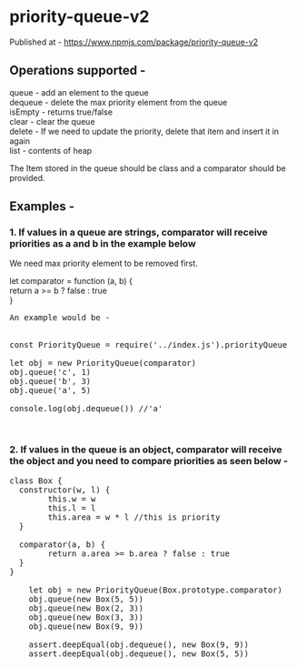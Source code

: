 # priority-queue-v2

Published at - https://www.npmjs.com/package/priority-queue-v2
<h2>Operations supported - </h2>

queue - add an element to the queue<br/>
dequeue - delete the max priority element from the queue<br/>
isEmpty - returns true/false<br/>
clear - clear the queue<br/>
delete - If we need to update the priority, delete that item and insert it in again <br/>
list - contents of heap<br/>

The Item stored in the queue should be class and a comparator should be provided.<br/>

<h2>Examples -  </h2>

<h3>1. If values in a queue are strings, comparator will receive priorities as a and b in the example below</h3>
We need max priority element to be removed first.

let comparator = function (a, b) {<br/>
  return a >= b ? false : true<br/>
}<br/>

<pre>
An example would be - <br/>

const PriorityQueue = require('../index.js').priorityQueue

let obj = new PriorityQueue(comparator)
obj.queue('c', 1)
obj.queue('b', 3)
obj.queue('a', 5)

console.log(obj.dequeue()) //'a'
</pre><br/>

<h3>2. If values in the queue is an object, comparator will receive the object and you need to compare priorities as seen below - </h3>

<pre>
class Box {
  constructor(w, l) {
        this.w = w
        this.l = l
        this.area = w * l //this is priority
  }

  comparator(a, b) {
        return a.area >= b.area ? false : true
  }
}
    
    let obj = new PriorityQueue(Box.prototype.comparator)
    obj.queue(new Box(5, 5))
    obj.queue(new Box(2, 3))
    obj.queue(new Box(3, 3))
    obj.queue(new Box(9, 9))
    
    assert.deepEqual(obj.dequeue(), new Box(9, 9))
    assert.deepEqual(obj.dequeue(), new Box(5, 5))

</pre>









